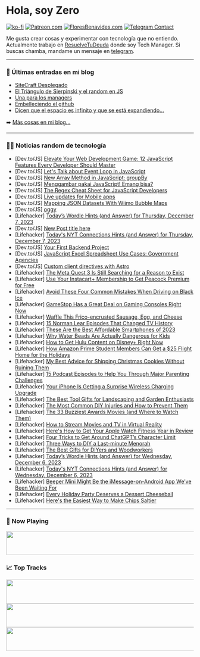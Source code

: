 # Hola, soy Zero

[![ko-fi](https://ko-fi.com/img/githubbutton_sm.svg)](https://ko-fi.com/J3J4N0LUK)
[![Patreon.com](https://img.shields.io/endpoint.svg?url=https%3A%2F%2Fshieldsio-patreon.vercel.app%2Fapi%3Fusername%3Dzerodragon%26type%3Dpatrons&style=for-the-badge)](https://patreon.com/zerodragon)
[![FloresBenavides.com](https://img.shields.io/website?down_message=oops&label=MiBlog&style=for-the-badge&up_message=online&url=https%3A%2F%2Ffloresbenavides.com)](https://floresbenavides.com)
[![Telegram Contact](https://img.shields.io/badge/escr%C3%ADbeme-ZeroDragon-%2326A5E4?style=for-the-badge&logo=telegram)](https://t.me/zerodragon)

Me gusta crear cosas y experimentar con tecnología que no entiendo.
Actualmente trabajo en [ResuelveTuDeuda](http://github.com/resuelve) donde soy Tech Manager.
Si buscas chamba, mandame un mensaje en [telegram](https://t.me/zerodragon).

---

### 📕 Últimas entradas en mi blog
<!-- BLOG-POST-LIST:START -->
- [SiteCraft Desplegado](https://floresbenavides.com/sitecraft-desplegado/)
- [El Triángulo de Sierpinski y el random en JS](https://floresbenavides.com/el-triangulo-de-sierpinski-y-el-random-en-js/)
- [Una para los managers](https://floresbenavides.com/una-para-los-managers/)
- [Embelleciendo el github](https://floresbenavides.com/embelleciendo-el-github/)
- [Dicen que el espacio es infinito y que se está expandiendo…](https://floresbenavides.com/dicen-que-el-espacio-es-infinito-y-que-se-esta-expandiendo/)
<!-- BLOG-POST-LIST:END -->

➡️ [Más cosas en mi blog...](https://floresbenavides.com)

---

### 👨‍💻 Noticias random de tecnología
<!-- TECH-POSTS:START -->
- [Dev.to/JS] [Elevate Your Web Development Game: 12 JavaScript Features Every Developer Should Master](https://dev.to/shadbalti/elevate-your-web-development-game-12-javascript-features-every-developer-should-master-21f)
- [Dev.to/JS] [Let&#39;s Talk about Event Loop in JavaScript](https://dev.to/vivek_gupta/lets-talk-about-event-loop-in-javascript-c4k)
- [Dev.to/JS] [New Array Method in JavaScript: groupBy](https://dev.to/manthanank/new-array-method-in-javascript-groupby-3f5n)
- [Dev.to/JS] [Menggambar pakai JavaScript! Emang bisa?](https://dev.to/faizbyp/menggambar-pakai-javascript-emang-bisa-1fed)
- [Dev.to/JS] [The Regex Cheat Sheet for JavaScript Developers](https://dev.to/sohanemon/the-regex-cheat-sheet-for-javascript-developers-2pgf)
- [Dev.to/JS] [Live updates for Mobile apps](https://dev.to/riderx/live-updates-for-capacitor-2hpi)
- [Dev.to/JS] [Mapping JSON Datasets With Wijmo Bubble Maps](https://dev.to/mescius/mapping-json-datasets-with-wijmo-bubble-maps-3m3a)
- [Dev.to/JS] [oggy](https://dev.to/aomine4220/oggy-1nel)
- [Lifehacker] [Today’s Wordle Hints &lpar;and Answer&rpar; for Thursday, December 7, 2023](https://lifehacker.com/entertainment/wordle-answer-today-december-7-2023)
- [Dev.to/JS] [New Post title here](https://dev.to/aomine4220/new-post-title-here-p3a)
- [Lifehacker] [Today&#39;s NYT Connections Hints &lpar;and Answer&rpar; for Thursday, December 7, 2023](https://lifehacker.com/entertainment/nyt-connections-answer-today-december-7-2023)
- [Dev.to/JS] [Your First Backend Project](https://dev.to/adjeijrdev/your-first-backend-project-20gl)
- [Dev.to/JS] [JavaScript Excel Spreadsheet Use Cases: Government Agencies](https://dev.to/mescius/javascript-excel-spreadsheet-use-cases-government-agencies-3hf7)
- [Dev.to/JS] [Custom client directives with Astro](https://dev.to/nguyen/custom-client-directives-with-astro-4p5k)
- [Lifehacker] [The Meta Quest 3 Is Still Searching for a Reason to Exist](https://lifehacker.com/tech/meta-quest-3-review-still-searching-for-a-reason-to-exist)
- [Lifehacker] [Use Your Instacart+ Membership to Get Peacock Premium for Free](https://lifehacker.com/entertainment/free-peacock-premium-instacart-membership)
- [Lifehacker] [Avoid These Four Common Mistakes When Driving on Black Ice](https://lifehacker.com/travel/black-ice-driving-tips-and-mistakes)
- [Lifehacker] [GameStop Has a Great Deal on Gaming Consoles Right Now](https://lifehacker.com/entertainment/gamestop-deal-ps5-xbox-nintendo-switch)
- [Lifehacker] [Waffle This Frico-encrusted Sausage, Egg, and Cheese](https://lifehacker.com/food-drink/frico-encrusted-sausage-egg-and-cheese-waffle-sandwich)
- [Lifehacker] [15 Norman Lear Episodes That Changed TV History](https://lifehacker.com/15-norman-lear-episodes-that-changed-tv-history-1849337456)
- [Lifehacker] [These Are the Best Affordable Smartphones of 2023](https://lifehacker.com/tech/the-best-affordable-smartphones-2023)
- [Lifehacker] [Why Water Beads Are Actually Dangerous for Kids](https://lifehacker.com/family/why-water-beads-are-dangerous-for-kids)
- [Lifehacker] [How to Get Hulu Content on Disney+ Right Now](https://lifehacker.com/entertainment/hulu-on-disney-plus)
- [Lifehacker] [How Amazon Prime Student Members Can Get a $25 Flight Home for the Holidays](https://lifehacker.com/travel/amazon-prime-student-25-dollar-holiday-flights-giveaway)
- [Lifehacker] [My Best Advice for Shipping Christmas Cookies Without Ruining Them](https://lifehacker.com/food-drink/best-ways-to-ship-cookies)
- [Lifehacker] [15 Podcast Episodes to Help You Through Major Parenting Challenges](https://lifehacker.com/family/the-best-parenting-podcast-episodes-for-every-milestone)
- [Lifehacker] [Your iPhone Is Getting a Surprise Wireless Charging Upgrade](https://lifehacker.com/tech/your-iphone-is-getting-qi2-compatible-charging)
- [Lifehacker] [The Best Tool Gifts for Landscaping and Garden Enthusiasts](https://lifehacker.com/home/best-tool-gifts-for-landscaping-and-garden-enthusiasts)
- [Lifehacker] [The Most Common DIY Injuries and How to Prevent Them](https://lifehacker.com/home/avoid-these-common-diy-injuries)
- [Lifehacker] [The 33 Buzziest Awards Movies &lpar;and Where to Watch Them&rpar;](https://lifehacker.com/entertainment/best-awards-movies)
- [Lifehacker] [How to Stream Movies and TV in Virtual Reality](https://lifehacker.com/how-to-stream-movies-and-tv-in-virtual-reality-1848340674)
- [Lifehacker] [Here&#39;s How to Get Your Apple Watch Fitness Year in Review](https://lifehacker.com/tech/apple-watch-fitness-year-in-review)
- [Lifehacker] [Four Tricks to Get Around ChatGPT’s Character Limit](https://lifehacker.com/tech/four-ways-to-get-around-chatgpts-character-limit)
- [Lifehacker] [Three Ways to DIY a Last-minute Menorah](https://lifehacker.com/home/diy-a-last-minute-menorah-for-hannukah)
- [Lifehacker] [The Best Gifts for DIYers and Woodworkers](https://lifehacker.com/home/tool-gifts-for-diy-woodworkers)
- [Lifehacker] [Today’s Wordle Hints &lpar;and Answer&rpar; for Wednesday, December 6, 2023](https://lifehacker.com/entertainment/wordle-answer-today-december-6-2023)
- [Lifehacker] [Today&#39;s NYT Connections Hints &lpar;and Answer&rpar; for Wednesday, December 6, 2023](https://lifehacker.com/entertainment/nyt-connections-answer-today-december-6-2023)
- [Lifehacker] [Beeper Mini Might Be the iMessage-on-Android App We’ve Been Waiting For](https://lifehacker.com/tech/beeper-mini-imessage-on-android-app)
- [Lifehacker] [Every Holiday Party Deserves a Dessert Cheeseball](https://lifehacker.com/every-holiday-party-deserves-a-dessert-cheeseball-1849916116)
- [Lifehacker] [Here&#39;s the Easiest Way to Make Chips Saltier](https://lifehacker.com/food-drink/easiest-way-to-make-chips-saltier)<!-- TECH-POSTS:END -->

---

### 🎵 Now Playing
<a href="https://spotify-now-playing-dun.vercel.app/now-playing?open"><img src="https://spotify-now-playing-dun.vercel.app/now-playing" width="540" height="64"></a>

### 📈 Top Tracks
<a href="https://spotify-now-playing-dun.vercel.app/top-tracks?i=1&open"><img src="https://spotify-now-playing-dun.vercel.app/top-tracks?i=1" width="540" height="64"></a>
<a href="https://spotify-now-playing-dun.vercel.app/top-tracks?i=2&open"><img src="https://spotify-now-playing-dun.vercel.app/top-tracks?i=2" width="540" height="64"></a>
<a href="https://spotify-now-playing-dun.vercel.app/top-tracks?i=3&open"><img src="https://spotify-now-playing-dun.vercel.app/top-tracks?i=3" width="540" height="64"></a>
